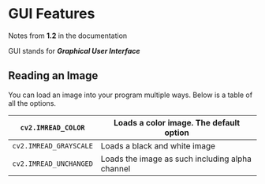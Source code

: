 # GUI Features

Notes from **1.2** in the documentation

GUI stands for _**Graphical User Interface**_

## Reading an Image

You can load an image into your program multiple ways. Below is a table of all the options.

| `cv2.IMREAD_COLOR`     | Loads a color image. The default option         |
|------------------------|-------------------------------------------------|
| `cv2.IMREAD_GRAYSCALE` | Loads a black and white image                   |
| `cv2.IMREAD_UNCHANGED` | Loads the image as such including alpha channel |
